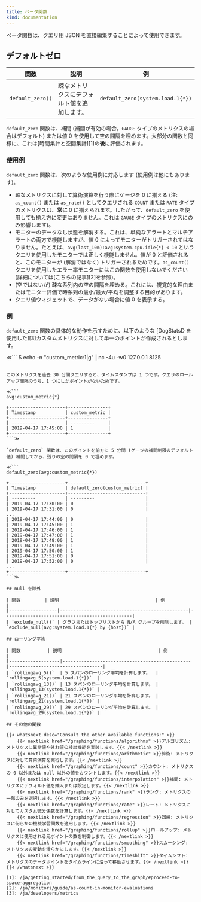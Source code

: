 ```yaml
---
title: ベータ関数
kind: documentation
---
```

ベータ関数は、クエリ用 JSON を直接編集することによって使用できます。

## デフォルトゼロ

| 関数         | 説明                             | 例                          |
| ---------------- | --------------------------------------- | -------------------------------- |
| `default_zero()` | 疎なメトリクスにデフォルト値を追加します。 | `default_zero(system.load.1{*})` |

`default_zero` 関数は、補間 (補間が有効の場合。`GAUGE` タイプのメトリクスの場合はデフォルト) または値 0 を使用して空の間隔を埋めます。大部分の関数と同様に、これは[時間集計と空間集計][1]の**後**に評価されます。

### 使用例

`default_zero` 関数は、次のような使用例に対応します (使用例は他にもあります)。

- 疎なメトリクスに対して算術演算を行う際にゲージを 0 に揃える (注: `as_count()` または `as_rate()` としてクエリされる `COUNT` または `RATE` タイプのメトリクスは、**常に** 0 に揃えられます。したがって、`default_zero` を使用しても揃え方に変更はありません。これは `GAUGE` タイプのメトリクスにのみ影響します)。
- モニターのデータなし状態を解消する。これは、単純なアラートとマルチアラートの両方で機能しますが、値 0 によってモニターがトリガーされてはなりません。たとえば、`avg(last_10m):avg:system.cpu.idle{*} < 10` というクエリを使用したモニターでは正しく機能しません。値が 0 と評価されると、このモニターが (解消ではなく) トリガーされるためです。`as_count()` クエリを使用したエラー率モニターにはこの関数を使用しないでください (詳細については[こちらの記事][2]を参照)。
- (空ではないが) 疎な系列内の空の間隔を埋める。これには、視覚的な理由またはモニター評価で時系列の最小/最大/平均を調整する目的があります。
- クエリ値ウィジェットで、データがない場合に値 0 を表示する。

### 例

`default_zero` 関数の具体的な動作を示すために、以下のような [DogStatsD を使用した][3]カスタムメトリクスに対して単一のポイントが作成されるとします。

≪```
$ echo -n "custom_metric:1|g" | nc -4u -w0 127.0.0.1 8125
```≫

このメトリクスを過去 30 分間クエリすると、タイムスタンプは 1 つです。クエリのロールアップ間隔のうち、1 つにしかポイントがないためです。

≪```
avg:custom_metric{*}

+---------------------+---------------+
| Timestamp           | custom_metric |
+---------------------+---------------+
| ---------           | ---------     |
| 2019-04-17 17:45:00 | 1             |
+---------------------+---------------+
```≫

`default_zero` 関数は、このポイントを前方に 5 分間 (ゲージの補間制限のデフォルト値) 補間してから、残りの空の間隔を 0 で埋めます。

≪```
default_zero(avg:custom_metric{*})

+---------------------+-----------------------------+
| Timestamp           | default_zero(custom_metric) |
+---------------------+-----------------------------+
| ---------           | ---------                   |
| 2019-04-17 17:30:00 | 0                           |
| 2019-04-17 17:31:00 | 0                           |
...
| 2019-04-17 17:44:00 | 0                           |
| 2019-04-17 17:45:00 | 1                           |
| 2019-04-17 17:46:00 | 1                           |
| 2019-04-17 17:47:00 | 1                           |
| 2019-04-17 17:48:00 | 1                           |
| 2019-04-17 17:49:00 | 1                           |
| 2019-04-17 17:50:00 | 1                           |
| 2019-04-17 17:51:00 | 0                           |
| 2019-04-17 17:52:00 | 0                           |
...
+---------------------+-----------------------------+
```≫

## null を除外

| 関数         | 説明                                    | 例                                        |
|------------------|------------------------------------------------|------------------------------------------------|
| `exclude_null()` | グラフまたはトップリストから N/A グループを削除します。 | `exclude_null(avg:system.load.1{*} by {host})` |

## ローリング平均

| 関数          | 説明                                    | 例                           |
|-------------------|------------------------------------------------|-----------------------------------|
| `rollingavg_5()`  | 5 スパンのローリング平均を計算します。  | `rollingavg_5(system.load.1{*})`  |
| `rollingavg_13()` | 13 スパンのローリング平均を計算します。 | `rollingavg_13(system.load.1{*})` |
| `rollingavg_21()` | 21 スパンのローリング平均を計算します。 | `rollingavg_21(system.load.1{*})` |
| `rollingavg_29()` | 29 スパンのローリング平均を計算します。 | `rollingavg_29(system.load.1{*})` |

## その他の関数

{{< whatsnext desc="Consult the other available functions:" >}}
    {{< nextlink href="/graphing/functions/algorithms" >}}アルゴリズム: メトリクスに異常値や外れ値の検出機能を実装します。{{< /nextlink >}}
    {{< nextlink href="/graphing/functions/arithmetic" >}}算術: メトリクスに対して算術演算を実行します。{{< /nextlink >}}
    {{< nextlink href="/graphing/functions/count" >}}カウント: メトリクスの 0 以外または null 以外の値をカウントします。{{< /nextlink >}}
    {{< nextlink href="/graphing/functions/interpolation" >}}補間: メトリクスにデフォルト値を挿入または設定します。{{< /nextlink >}}
    {{< nextlink href="/graphing/functions/rank" >}}ランク: メトリクスの一部のみを選択します。{{< /nextlink >}}
    {{< nextlink href="/graphing/functions/rate" >}}レート: メトリクスに対してカスタム微分係数を計算します。{{< /nextlink >}}
    {{< nextlink href="/graphing/functions/regression" >}}回帰: メトリクスに何らかの機械学習関数を適用します。{{< /nextlink >}}
    {{< nextlink href="/graphing/functions/rollup" >}}ロールアップ: メトリクスに使用される元ポイントの数を制御します。{{< /nextlink >}}
    {{< nextlink href="/graphing/functions/smoothing" >}}スムーシング: メトリクスの変動を滑らかにします。{{< /nextlink >}}
    {{< nextlink href="/graphing/functions/timeshift" >}}タイムシフト: メトリクスのデータポイントをタイムラインに沿って移動させます。{{< /nextlink >}}
{{< /whatsnext >}}

[1]: /ja/getting_started/from_the_query_to_the_graph/#proceed-to-space-aggregation
[2]: /ja/monitors/guide/as-count-in-monitor-evaluations
[3]: /ja/developers/metrics